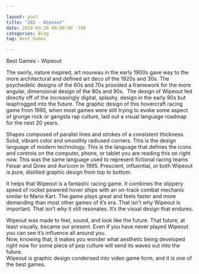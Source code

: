 ```yaml
---

layout: post  
title: "282 - Wipeout"  
date: 2018-03-26 00:00:00 -700  
categories: Blog  
tag: Best_Games

---
```


Best Games - Wipeout  
  
The swirly, nature inspired, art nouveau in the early 1900s gave way to the more architectural and defined art deco of the 1920s and 30s. The psychedelic designs of the 60s and 70s provided a framework for the more angular, dimensional design of the 80s and 90s.  The design of Wipeout fed directly off of the increasingly digital, splashy, design in the early 90s but leapfrogged into the future. The graphic design of this hovercraft racing game from 1995, when most games were still trying to evoke some aspect of grunge rock or gangsta rap culture, laid out a visual language roadmap for the next 20 years.  

Shapes composed of parallel lines and strokes of a consistent thickness. Solid, vibrant color and smoothly radiused corners. This is the design language of modern technology. This is the language that defines the icons and controls on the computer, phone, or tablet you are reading this on right now. This was the same language used to represent fictional racing teams Feisar and Qirex and Auricom in 1995. Prescient, influential, or both Wipeout is pure, distilled graphic design from top to bottom.   

It helps that Wipeout is a fantastic racing game. It combines the slippery speed of rocket powered hover ships with an on-track combat mechanic similar to Mario Kart. The game plays great and feels faster and more demanding than most other games of it’s era. That isn’t why Wipeout is important. That isn’t why it still resonates. It’s the visual design that endures.  

Wipeout was made to feel, sound, and look like the future. That future, at least visually, became our present. Even if you have never played Wipeout you can see it’s influence all around you.   
Now, knowing that, it makes you wonder what aesthetic being developed right now for some piece of pop culture will send its waves out into the future.  
Wipeout is graphic design condensed into video game form, and it is one of the best games.  
  
​